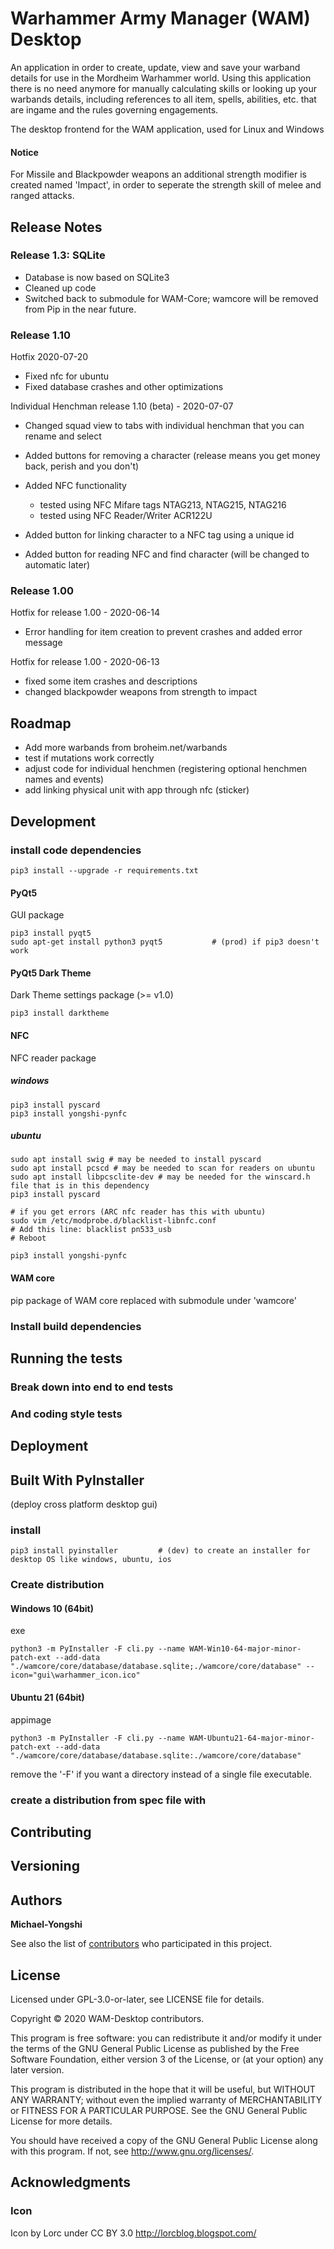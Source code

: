 # Warhammer Army Manager (WAM) Desktop
An application in order to create, update, view and save your warband details for use in the Mordheim Warhammer world. Using this application there is no need anymore for manually calculating skills or looking up your warbands details, including references to all item, spells, abilities, etc. that are ingame and the rules governing engagements.

The desktop frontend for the WAM application, used for Linux and Windows

#### Notice
For Missile and Blackpowder weapons an additional strength modifier is created named 'Impact', in order to seperate the strength skill of melee and ranged attacks.

## Release Notes
### Release 1.3: SQLite
- Database is now based on SQLite3
- Cleaned up code
- Switched back to submodule for WAM-Core; wamcore will be removed from Pip in the near future.

### Release 1.10
Hotfix 2020-07-20
- Fixed nfc for ubuntu
- Fixed database crashes and other optimizations

Individual Henchman release 1.10 (beta) - 2020-07-07
- Changed squad view to tabs with individual henchman that you can rename and select
- Added buttons for removing a character (release means you get money back, perish and you don't)

- Added NFC functionality
  - tested using NFC Mifare tags NTAG213, NTAG215, NTAG216
  - tested using NFC Reader/Writer ACR122U
- Added button for linking character to a NFC tag using a unique id
- Added button for reading NFC and find character (will be changed to automatic later)

### Release 1.00
Hotfix for release 1.00 - 2020-06-14
- Error handling for item creation to prevent crashes and added error message

Hotfix for release 1.00 - 2020-06-13
- fixed some item crashes and descriptions
- changed blackpowder weapons from strength to impact

## Roadmap
- Add more warbands from broheim.net/warbands
- test if mutations work correctly
- adjust code for individual henchmen (registering optional henchmen names and events)
- add linking physical unit with app through nfc (sticker)

## Development

### install code dependencies
```
pip3 install --upgrade -r requirements.txt 
```

#### PyQt5
GUI package

```
pip3 install pyqt5
sudo apt-get install python3 pyqt5           # (prod) if pip3 doesn't work
```

#### PyQt5 Dark Theme
Dark Theme settings package (>= v1.0)
```
pip3 install darktheme
```

#### NFC
NFC reader package

##### windows
```
pip3 install pyscard
pip3 install yongshi-pynfc
```

##### ubuntu
```
sudo apt install swig # may be needed to install pyscard
sudo apt install pcscd # may be needed to scan for readers on ubuntu
sudo apt install libpcsclite-dev # may be needed for the winscard.h file that is in this dependency
pip3 install pyscard
```

```
# if you get errors (ARC nfc reader has this with ubuntu)
sudo vim /etc/modprobe.d/blacklist-libnfc.conf
# Add this line: blacklist pn533_usb
# Reboot
```

```
pip3 install yongshi-pynfc
```

#### WAM core
pip package of WAM core replaced with submodule under 'wamcore'

### Install build dependencies

## Running the tests


### Break down into end to end tests


### And coding style tests


## Deployment


## Built With PyInstaller 
(deploy cross platform desktop gui)

### install
```
pip3 install pyinstaller         # (dev) to create an installer for desktop OS like windows, ubuntu, ios
```

### Create distribution
#### Windows 10 (64bit)
exe
```
python3 -m PyInstaller -F cli.py --name WAM-Win10-64-major-minor-patch-ext --add-data "./wamcore/core/database/database.sqlite;./wamcore/core/database" --icon="gui\warhammer_icon.ico" 
```

#### Ubuntu 21 (64bit)
appimage
```
python3 -m PyInstaller -F cli.py --name WAM-Ubuntu21-64-major-minor-patch-ext --add-data "./wamcore/core/database/database.sqlite:./wamcore/core/database"
```

remove the '-F' if you want a directory instead of a single file executable.

### create a distribution from spec file with 
<!-- ```
python -m PyInstaller WAM.spec
``` -->


## Contributing



## Versioning



## Authors

**Michael-Yongshi** 

See also the list of [contributors](https://github.com/your/project/contributors) who participated in this project.

## License

Licensed under GPL-3.0-or-later, see LICENSE file for details.

Copyright © 2020 WAM-Desktop contributors.

This program is free software: you can redistribute it and/or modify it under the terms of the GNU General Public License as published by the Free Software Foundation, either version 3 of the License, or (at your option) any later version.

This program is distributed in the hope that it will be useful, but WITHOUT ANY WARRANTY; without even the implied warranty of MERCHANTABILITY or FITNESS FOR A PARTICULAR PURPOSE. See the GNU General Public License for more details.

You should have received a copy of the GNU General Public License along with this program. If not, see http://www.gnu.org/licenses/.


## Acknowledgments

### Icon

Icon by Lorc under CC BY 3.0
http://lorcblog.blogspot.com/
